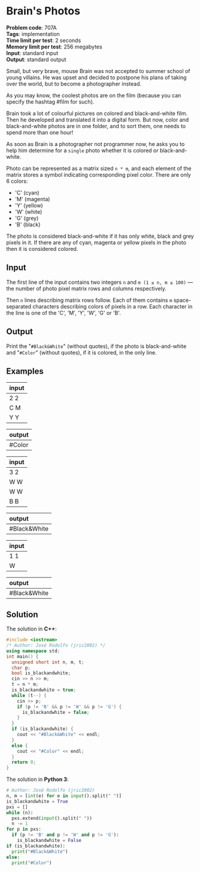 # Brain's Photos
**Problem code**: 707A  
**Tags**: implementation  
**Time limit per test**: 2 seconds  
**Memory limit per test**: 256 megabytes  
**Input**: standard input  
**Output**: standard output  

Small, but very brave, mouse Brain was not accepted to summer school of young villains. He was upset and decided to postpone his plans of taking over the world, but to become a photographer instead.

As you may know, the coolest photos are on the film (because you can specify the hashtag #film for such).

Brain took a lot of colourful pictures on colored and black-and-white film. Then he developed and translated it into a digital form. But now, color and black-and-white photos are in one folder, and to sort them, one needs to spend more than one hour!

As soon as Brain is a photographer not programmer now, he asks you to help him determine for a `single` photo whether it is colored or black-and-white.

Photo can be represented as a matrix sized `n * m`, and each element of the matrix stores a symbol indicating corresponding pixel color. There are only 6 colors:
* 'C' (cyan)
* 'M' (magenta)
* 'Y' (yellow)
* 'W' (white)
* 'G' (grey)
* 'B' (black)

The photo is considered black-and-white if it has only white, black and grey pixels in it. If there are any of cyan, magenta or yellow pixels in the photo then it is considered colored.

## Input
The first line of the input contains two integers `n` and `m (1 ≤ n, m ≤ 100)` — the number of photo pixel matrix rows and columns respectively.

Then `n` lines describing matrix rows follow. Each of them contains `m` space-separated characters describing colors of pixels in a row. Each character in the line is one of the 'C', 'M', 'Y', 'W', 'G' or 'B'.

## Output
Print the "`#Black&White`" (without quotes), if the photo is black-and-white and "`#Color`" (without quotes), if it is colored, in the only line.

## Examples
| input |
| :--- |
| 2 2 |
| C M |
| Y Y |

| output |
| :--- |
| #Color |

| input |
| :--- |
| 3 2 |
| W W |
| W W |
| B B |

| output |
| :--- |
| #Black&White |

| input |
| :--- |
| 1 1 |
| W |

| output |
| :--- |
| #Black&White |

## Solution
The solution in **C++**:
```cpp
#include <iostream>
/* Author: José Rodolfo (jric2002) */
using namespace std;
int main() {
  unsigned short int n, m, t;
  char p;
  bool is_blackandwhite;
  cin >> n >> m;
  t = n * m;
  is_blackandwhite = true;
  while (t--) {
    cin >> p;
    if (p != 'B' && p != 'W' && p != 'G') {
      is_blackandwhite = false;
    }
  }
  if (is_blackandwhite) {
    cout << "#Black&White" << endl;
  }
  else {
    cout << "#Color" << endl;
  }
  return 0;
}
```

The solution in **Python 3**:
```python
# Author: José Rodolfo (jric2002)
n, m = [int(e) for e in input().split(" ")]
is_blackandwhite = True
pxs = []
while (n):
  pxs.extend(input().split(" "))
  n -= 1
for p in pxs:
  if (p != 'B' and p != 'W' and p != 'G'):
    is_blackandwhite = False
if (is_blackandwhite):
  print("#Black&White")
else:
  print("#Color")
```